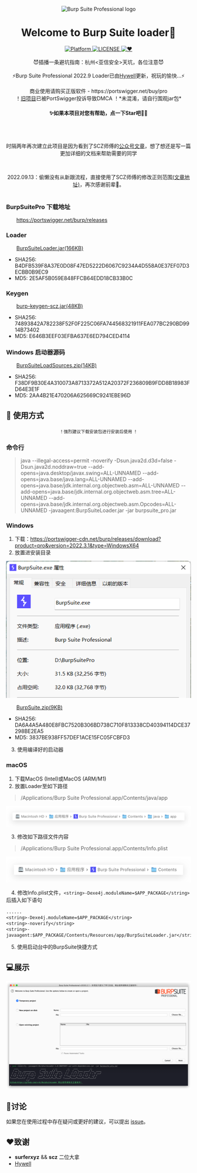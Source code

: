 <p align="center"><img src="https://portswigger.net/burp/communitydownload/images/burp-pro-logo.svg" alt="Burp Suite Professional logo" width="360" height="260"></p>

<h1 align="center">Welcome to Burp Suite loader👋</h1>

<div align="center">
  <!-- Platform -->
  <a href="Platform">
    <img src="https://img.shields.io/badge/Platform-Windows%E3%80%81Linux%E3%80%81macOS-green?color=gerrn&style=flat-square" alt="Platform">
  </a>
  <!-- License -->
  <a href="LICENSE">
    <img src="https://img.shields.io/github/license/x-Ai/BurpSuite?color=gerrn&style=flat-square" alt="LICENSE">
  </a>
  <!-- ❤︎ -->
  <a href="❤︎">
    <img src="https://img.shields.io/badge/❤︎-致敬永远好奇的心-green?color=gerrn&style=flat-square" alt="❤︎">
  </a>
</div>
<br>
<div align="center">
  😈插播一条避坑指南：杭州<亚信安全>天坑，各位注意😈<br><br>
  ⚡️Burp Suite Professional 2022.9 Loader已由<a href="https://github.com/Hywell">Hywell</a>更新，祝玩的愉快...⚡️<br><br>
  商业使用请购买正版软件 - https://portswigger.net/buy/pro<br>
  ！<a href="https://github.com/x-Ai/BurpSuiteLoader">旧项目</a>已被PortSwigger投诉导致DMCA ！*未混淆，请自行围观jar包*
</div>

#### **<p align="center">✨如果本项目对您有帮助，点一下Star吧🥰✨</p>**


<h1 align="center"></h1>
<br><p align="center">时隔两年再次建立此项目是因为看到了SCZ师傅的<a href="https://mp.weixin.qq.com/s/4KXxKdnPeWqsEsylObhg8w">公众号文章</a>，想了想还是写一篇更加详细的文档来帮助需要的同学</p>
<br><p align="center">2022.09.13：偷懒没有从新跟流程，直接使用了SCZ师傅的修改正则范围<a href="https://mp.weixin.qq.com/s/y4NOtfKx90zCJsedBlD8-g">(文章地址)</a>，再次感谢前辈🤝。</p>
<h1 align="center"></h1>


### BurpSuitePro 下载地址

&ensp;&ensp;&ensp;&ensp;https://portswigger.net/burp/releases

### Loader

&ensp;&ensp;&ensp;&ensp;<a href="https://raw.githubusercontent.com/x-Ai/BurpSuite/main/BurpSuiteLoader.jar">BurpSuiteLoader.jar(166KB)</a>
- SHA256: B4DFB539F8A37E0D08F47ED5222D6067C9234A4D558A0E37EF07D3ECBB0B9EC9
- MD5: 2E5AF5B059E848FFCB64EDD18CB33B0C
### Keygen

&ensp;&ensp;&ensp;&ensp;<a href="https://raw.githubusercontent.com/x-Ai/BurpSuite/main/burp-keygen-scz.jar">burp-keygen-scz.jar(48KB)</a>
- SHA256: 74893842A782238F52F0F225C06FA744568321911FEA077BC290BD9914B73402
- MD5: E646B3EEF03EFBA637E6ED794CED4114

### Windows 启动器源码
&ensp;&ensp;&ensp;&ensp;<a href="https://raw.githubusercontent.com/x-Ai/BurpSuite/main/BurpSuiteLoadSources.zip">BurpSuiteLoadSources.zip(14KB)</a>
- SHA256: F38DF9B30E4A310073A8713372A512A20372F236809B9FDD8B18983FD64E3E1F
- MD5: 2AA4B21E470206A625669C9241EBE96D

## 🚀 使用方式

<div align="center">
  <sub>！强烈建议下载安装包进行安装后使用 ！</sub>
</div>

### 命令行
> java --illegal-access=permit -noverify -Dsun.java2d.d3d=false -Dsun.java2d.noddraw=true --add-opens=java.desktop/javax.swing=ALL-UNNAMED --add-opens=java.base/java.lang=ALL-UNNAMED --add-opens=java.base/jdk.internal.org.objectweb.asm=ALL-UNNAMED --add-opens=java.base/jdk.internal.org.objectweb.asm.tree=ALL-UNNAMED --add-opens=java.base/jdk.internal.org.objectweb.asm.Opcodes=ALL-UNNAMED -javaagent:BurpSuiteLoader.jar  -jar burpsuite_pro.jar
### Windows
1. 下载：https://portswigger-cdn.net/burp/releases/download?product=pro&version=2022.3.1&type=WindowsX64
2. 放置进安装目录

<p align="center"><img src="/static/Launch.png" alt="Burp启动器"></p>
&ensp;&ensp;&ensp;&ensp;<a href="https://raw.githubusercontent.com/x-Ai/BurpSuite/main/BurpSuite.zip">BurpSuite.zip(9KB)</a>

- SHA256: DA6A4A5A480E8FBC7520B306BD738C710F813338CD40394114DCE37298BE2EA5
- MD5: 3837BE938FF57DEF1ACE15FC05FCBFD3

&ensp;&ensp;3. 使用编译好的启动器

### macOS
1. 下载MacOS (Intel)或MacOS (ARM/M1)
2. 放置Loader至如下路径
> /Applications/Burp Suite Professional.app/Contents/java/app

<p align="center"><img src="/static/macOSLoader路径.png" alt="macOSLoader路径"></p>

&ensp;&ensp;3. 修改如下路径文件内容

> /Applications/Burp Suite Professional.app/Contents/Info.plist
<p align="center"><img src="/static/InfoPlist路径.png" alt="Info.plist路径"></p>

&ensp;&ensp;4. 修改Info.plist文件，`<string>-Dexe4j.moduleName=$APP_PACKAGE</string>` 后插入如下语句

```
......
<string>-Dexe4j.moduleName=$APP_PACKAGE</string>
<string>-noverify</string>
<string>-javaagent:$APP_PACKAGE/Contents/Resources/app/BurpSuiteLoader.jar</string>
```
&ensp;&ensp;5. 使用启动台中的BurpSuite快捷方式
## 💻展示

<p align="center"><img src="/static/Main.png" alt="BurpSuitePro"></p>


## 📝讨论

如果您在使用过程中存在疑问或更好的建议，可以提出 [issue](https://github.com/x-Ai/BurpSuite/issues)。

## ❤️致谢

- **surferxyz** && **scz** 二位大拿
- <a href="https://github.com/Hywell">Hywell</a> 
